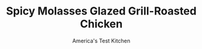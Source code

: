 ---
layout: ../../layouts/MarkdownPostLayout.astro
title: Spicy Molasses Glazed Grill-Roasted Chicken
author: America's Test Kitchen
pubDate: 2023-03-15
description: "A smoky grill-roasted chicken finished with a sweet, sticky glaze certainly sounds appealing, but plenty of problems lurk."
image_url: https://res.cloudinary.com/hksqkdlah/image/upload/ar_1:1,c_fill,dpr_2.0,f_auto,fl_lossy.progressive.strip_profile,g_faces:auto,q_auto:low,w_344/38194_sfs-glazed-grill-roasted-chicken-27
tags: ["Main Courses","Chicken","Cookbook Collection"]
calories: 5368
protein: 53
carbohydrates: 12
fats: 
fiber: 
ingredients: ["2 , whole chickens (3 1/2- to 4-pounds each)","1 tablespoon, sugar","1 tablespoon, salt","1 teaspoon, pepper","1/3 cup, molasses","1/4 cup, cider vinegar","1/2 teaspoon, red pepper flakes","1/4 teaspoon, salt"]
serves: 8
time: "1½ hours"
instructions: ["Spray V-rack with cooking spray. Pat chickens dry with paper towels and prick skin all over with skewer or paring knife. Combine sugar, salt, and pepper in small bowl, then rub seasoning mixture all over chickens. Tuck wings behind back and tie legs together with kitchen twine. Following photo 2 at left, arrange chickens head to tail on prepared V-rack.","Heat all burners on high for 15 minutes. Turn all burners to low. (For charcoal grill, light 100 coals; when covered with fine gray ash, spread in even layer over grill. Set cooking grate in place and heat, covered, with lid vent halfway open, for 5 minutes.) Scrape cooking grate clean.","Arrange V-rack on cooking grate and grill, covered, until back of each chicken is well browned, about 30 minutes, carefully rotating V-rack 180 degrees after 15 minutes. Flip chickens and repeat until breasts are well browned and thigh meat registers 155 degrees, 30 to 40 minutes longer. Brush chickens with glaze and continue grilling with lid on, flipping and glazing chicken every 5 minutes, until lightly charred in spots and thigh meat registers 170 to 175 degrees, 15 to 25 minutes.","Transfer chickens to cutting board, tent with foil, and let rest 10 minutes. Carve and drizzle chicken with remaining glaze. Serve.","Spicy Molasses Glaze: Simmer molasses, cider vinegar, red pepper flakes, and salt in small saucepan over medium heat until thickened, 3 to 5 minutes. (Glaze can be refrigerated in airtight container for 3 days. Gently warm glaze in small saucepan or microwave before using.)"]
nutrition: ["763 mg Potassium","430 mg Phosphorus","63 mg Calcium","3 mg Iron","92 mg Magnesium","1043 mg Sodium","3 mg Zinc","43 g Fat","19 mg Niacin (B3)","18 g Monounsaturated","9 g Polyunsaturated","4 mg Vitamin C","216 mg Cholesterol","12 g Saturated","17 µg Folate (food)","12 g Sugars","4 µg Vitamin K","200 g Water","12 g Carbs","17 µg Folate equivalent (total)","53 g Protein","1 mg Vitamin B6","119 µg Vitamin A","671 kcal Energy","12 g Sugars, added","5368 calories"]
notes: "To prevent flare-ups, be sure that your grill is clean and the chickens are trimmed of any excess fat before cooking."
---